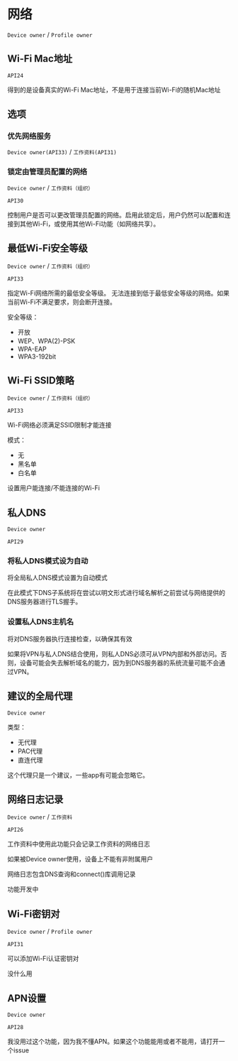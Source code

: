 # 网络

`Device owner` / `Profile owner`

## Wi-Fi Mac地址


`API24`

得到的是设备真实的Wi-Fi Mac地址，不是用于连接当前Wi-Fi的随机Mac地址

## 选项

### 优先网络服务

`Device owner(API33)` / `工作资料(API31)`

### 锁定由管理员配置的网络

`Device owner` / `工作资料（组织）`

`API30`

控制用户是否可以更改管理员配置的网络。启用此锁定后，用户仍然可以配置和连接到其他Wi-Fi，或使用其他Wi-Fi功能（如网络共享）。

## 最低Wi-Fi安全等级

`Device owner` / `工作资料（组织）`

`API33`

指定Wi-Fi网络所需的最低安全等级。
无法连接到低于最低安全等级的网络。如果当前Wi-Fi不满足要求，则会断开连接。

安全等级：

- 开放
- WEP、WPA(2)-PSK
- WPA-EAP
- WPA3-192bit

## Wi-Fi SSID策略

`Device owner` / `工作资料（组织）`

`API33`

Wi-Fi网络必须满足SSID限制才能连接

模式：

- 无
- 黑名单
- 白名单

设置用户能连接/不能连接的Wi-Fi

## 私人DNS

`Device owner`

`API29`

### 将私人DNS模式设为自动

将全局私人DNS模式设置为自动模式

在此模式下DNS子系统将在尝试以明文形式进行域名解析之前尝试与网络提供的DNS服务器进行TLS握手。

### 设置私人DNS主机名

将对DNS服务器执行连接检查，以确保其有效

如果将VPN与私人DNS结合使用，则私人DNS必须可从VPN内部和外部访问。否则，设备可能会失去解析域名的能力，因为到DNS服务器的系统流量可能不会通过VPN。

## 建议的全局代理

`Device owner`

类型：
- 无代理
- PAC代理
- 直连代理

这个代理只是一个建议，一些app有可能会忽略它。

## 网络日志记录

`Device owner` / `工作资料`

`API26`

工作资料中使用此功能只会记录工作资料的网络日志

如果被Device owner使用，设备上不能有非附属用户

网络日志包含DNS查询和connect()库调用记录

功能开发中

## Wi-Fi密钥对

`Device owner` / `Profile owner`

`API31`

可以添加Wi-Fi认证密钥对

没什么用

## APN设置

`Device owner`

`API28`

我没用过这个功能，因为我不懂APN。如果这个功能能用或者不能用，请打开一个issue

